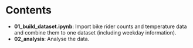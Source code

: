 # Contents
* **01_build_dataset.ipynb**: Import bike rider counts and temperature data and combine them to one dataset (including weekday information).
* **02_analysis**: Analyse the data.